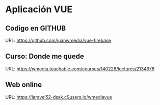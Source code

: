 # Aplicación VUE

## Codigo en GITHUB

URL: 
https://github.com/juanwmedia/vue-firebase


## Curso: Donde me quede

URL:
https://wmedia.teachable.com/courses/140226/lectures/2134976

## Web online 

URL:
https://laravel52-dsak.c9users.io/wmediavue
